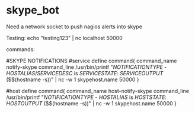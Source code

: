 skype_bot
=========

Need a network socket to push nagios alerts into skype

Testing: echo "testing123" | nc localhost 50000



commands:

#SKYPE NOTIFICATIONS
#service
define command{
    command_name    notify-skype
    command_line    /usr/bin/printf "$NOTIFICATIONTYPE$ - $HOSTALIAS$/$SERVICEDESC$ is $SERVICESTATE$: $SERVICEOUTPUT$ ($$(hostname -s))" | nc -w 1 skypehost.name 50000
    }

#host
define command{
    command_name    host-notify-skype
    command_line    /usr/bin/printf "$NOTIFICATIONTYPE$ - $HOSTALIAS$ is $HOSTSTATE$: $HOSTOUTPUT$ ($$(hostname -s))" | nc -w 1 skypehost.name 50000
    }
